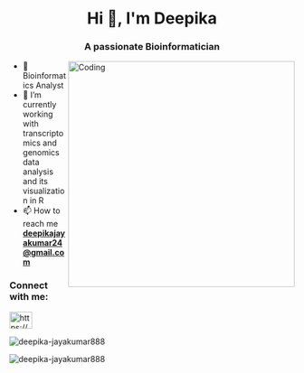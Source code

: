 
<h1 align="center">Hi 👋, I'm Deepika</h1>
<h3 align="center">A passionate Bioinformatician</h3>

<img align="right" alt="Coding" width="400" src="https://media.giphy.com/media/v1.Y2lkPTc5MGI3NjExcjZ5anpodWd3NXhua3lxamUxZzFuajV2NWVuc2FscnBpbmxqOXJ0bCZlcD12MV9naWZzX3NlYXJjaCZjdD1n/WABWdcC624Tqo/giphy.gif">

- 🌱 Bioinformatics Analyst
- 🔭 I’m currently working with transcriptomics and genomics data analysis and its visualization in R
- 📫 How to reach me **deepikajayakumar24@gmail.com**


<h3 align="left">Connect with me:</h3>
<p align="left">
<a href="https://linkedin.com/in/https://www.linkedin.com/in/deepika-j-397b95269" target="blank"><img align="center" src="https://raw.githubusercontent.com/rahuldkjain/github-profile-readme-generator/master/src/images/icons/Social/linked-in-alt.svg" alt="https://www.linkedin.com/in/deepika-j-397b95269" height="30" width="40" /></a>
</p>

<p align="left"> <img src="https://komarev.com/ghpvc/?username=deepika-jayakumar888&label=Profile%20views&color=0e75b6&style=flat" alt="deepika-jayakumar888" /> </p>
<p><img align="center" src="https://github-readme-stats.vercel.app/api/top-langs?username=deepika-jayakumar888&show_icons=true&locale=en&layout=compact" alt="deepika-jayakumar888" /></p>
